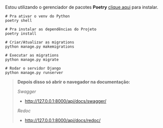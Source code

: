 

 Estou utilizando o gerenciador de pacotes **Poetry** [clique aqui](https://python-poetry.org/docs/#installing-with-the-official-installer) para instalar.

```shell
# Pra ativar o venv do Python
poetry shell

# Pra instalar as dependências do Projeto
poetry install

# Criar/Atualizar as migrations
python manage.py makemigrations

# Executar as migrations
python manage.py migrate

# Rodar o servidor Django
python manage.py runserver

```


> **Depois disso só abrir o navegador na documentação:**
>
> _Swagger_
> - http://127.0.0.1:8000/api/docs/swagger/
>
> _Redoc_
> - http://127.0.0.1:8000/api/docs/redoc/


<!-- 
poetry export --without-hashes --without dev -f requirements.txt -o requirements.txt 

-->


<!-- 
Documentation
https://www.django-rest-framework.org/topics/documenting-your-api/
https://git.icm.edu.pl/kriestof/django-rest-swagger/-/blob/79ec33031a35ce164b847257c09321896f038bde/README.md

https://www.youtube.com/playlist?list=PL6u1VNwqZdJZT5lCMbBQA1UHVWy0FOYOl
https://www.youtube.com/@RegisdoPython/playlists

-->




<!-- 
manager_user
minhasenha1
common_user
minhasenha2

TO RUN:
- Configure your venv:
  ```shell
    $ virtualenv  venv -p python3
    $ source venv/bin/activate
  ```
- Install the dependencies needed to run the app:

   ```shell
     $ pip install -r requirements.txt
   ```
- Make those migrations work:
  ```shell
    $ python3 manage.py makemigrations
    $ python3 manage.py migrate
  ```
- Create Superuser to acess the Django admin:
  ```shell
    $ python3 manage.py createsuperuser
  ```
- Fire up the server:
  ```shell
    $ python3 manage.py runserver
  ```
- Open in Browser to view server:
  http://127.0.0.1:8000/admin -->